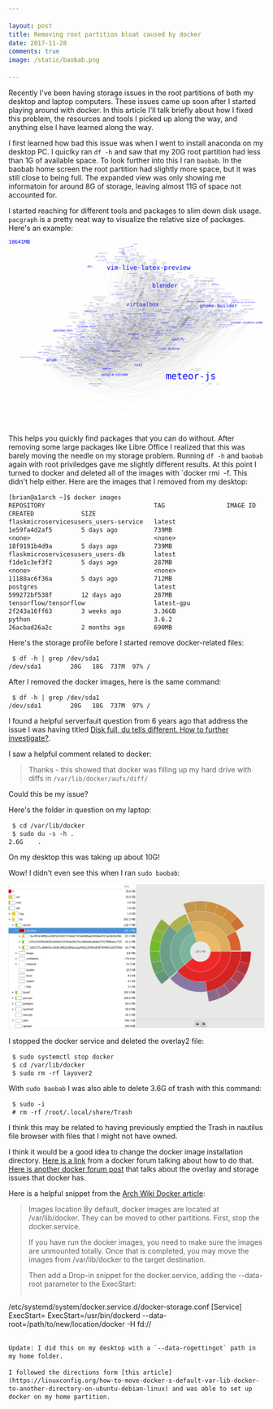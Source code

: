 ```yaml
---

layout: post
title: Removing root partition bloat caused by docker
date: 2017-11-28
comments: true
image: /static/baobab.png

---
```


Recently I've been having storage issues in the root partitions of both my desktop and laptop computers. These issues came up soon after I started playing around with docker. In this article I'll talk briefly about how I fixed this problem, the resources and tools I picked up along the way, and anything else I have learned along the way.

I first learned how bad this issue was when I went to install anaconda on my desktop PC. I quiclky ran `df -h` and saw that my 20G root partition had less than 1G of available space. To look further into this I ran `baobab`. In the baobab home screen the root partition had slightly more space, but it was still close to being full. The expanded view was only showing me informatoin for around 8G of storage, leaving almost 11G of space not accounted for. 

I started reaching for different tools and packages to slim down disk usage. `pacgraph` is a pretty neat way to visualize the relative size of packages. Here's an example:

![png](/static/pacgraph.png)

This helps you quickly find packages that you can do without. After removing some large packages like Libre Office I realized that this was barely moving the needle on my storage problem. Running `df -h` and `baobab` again with root priviledges gave me slightly different results. At this point I turned to docker and deleted all of the images with `docker rmi <IMAGE ID> -f. This didn't help either. Here are the images that I removed from my desktop: 

```terminal
[brian@a1arch ~]$ docker images
REPOSITORY                              TAG                 IMAGE ID            CREATED             SIZE
flaskmicroservicesusers_users-service   latest              1e59fa4d2af5        5 days ago          739MB
<none>                                  <none>              18f9191b4d9a        5 days ago          739MB
flaskmicroservicesusers_users-db        latest              f1de1c3ef3f2        5 days ago          287MB
<none>                                  <none>              11188ac6f36a        5 days ago          712MB
postgres                                latest              599272bf538f        12 days ago         287MB
tensorflow/tensorflow                   latest-gpu          2f243a16ff63        3 weeks ago         3.36GB
python                                  3.6.2               26acbad26a2c        2 months ago        690MB
```

Here's the storage profile before I started remove docker-related files: 

```terminal
 $ df -h | grep /dev/sda1
/dev/sda1        20G   18G  737M  97% /
```
After I removed the docker images, here is the same command: 

```
 $ df -h | grep /dev/sda1
/dev/sda1        20G   18G  737M  97% /
```

I found a helpful serverfault question from 6 years ago that address the issue I was having titled [Disk full, du tells different. How to further investigate?](https://serverfault.com/questions/275206/disk-full-du-tells-different-how-to-further-investigate). 

I saw a helpful comment related to docker: 

> Thanks - this showed that docker was filling up my hard drive with diffs in `/var/lib/docker/aufs/diff/`

Could this be my issue?

Here's the folder in question on my laptop: 

```terminal
 $ cd /var/lib/docker
 $ sudo du -s -h .
2.6G	.
```

On my desktop this was taking up about 10G!

Wow! I didn't even see this when I ran `sudo baobab`: 

![png](/static/baobab.png)

I stopped the docker service and deleted the overlay2 file: 

```terminal
 $ sudo systemctl stop docker
 $ cd /var/lib/docker
 $ sudo rm -rf layover2
```

With `sudo baobab` I was also able to delete 3.6G of trash with this command: 

```terminal
 $ sudo -i
 # rm -rf /root/.local/share/Trash
```

I think this may be related to having previously emptied the Trash in nautilus file browser with files that I might not have owned.

I think it would be a good idea to change the docker image installation directory. [Here is a link](https://forums.docker.com/t/how-do-i-change-the-docker-image-installation-directory/1169) from a docker forum talking about how to do that. [Here is another docker forum post](https://forums.docker.com/t/some-way-to-clean-up-identify-contents-of-var-lib-docker-overlay/30604) that talks about the overlay and storage issues that docker has. 

Here is a helpful snippet from the [Arch Wiki Docker article](https://wiki.archlinux.org/index.php/Docker):

> Images location
>By default, docker images are located at /var/lib/docker. They can be moved to other partitions. First, stop the docker.service.
>
> If you have run the docker images, you need to make sure the images are unmounted totally. Once that is completed, you may move the images from /var/lib/docker to the target destination.
>
> Then add a Drop-in snippet for the docker.service, adding the --data-root parameter to the ExecStart:
> 
> ```
/etc/systemd/system/docker.service.d/docker-storage.conf
[Service]
ExecStart= 
ExecStart=/usr/bin/dockerd --data-root=/path/to/new/location/docker -H fd://
```

Update: I did this on my desktop with a `--data-rogettingot` path in my home folder. 

I followed the directions form [this article](https://linuxconfig.org/how-to-move-docker-s-default-var-lib-docker-to-another-directory-on-ubuntu-debian-linux) and was able to set up docker on my home partition. 